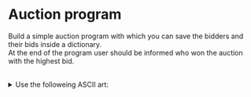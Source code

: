 # Auction program

Build a simple auction program with which you can save the bidders and their bids inside a dictionary.<br>
At the end of the program user should be informed who won the auction with the highest bid.
<br>
<br>


<details><summary>Use the followeing ASCII art:</summary>
  
```python
 
                         ___________
                         \         /
                          )_______(
                          |"""""""|_.-._,.---------.,_.-._
                          |       | | |               | | ''-.
                          |       |_| |_             _| |_..-'
                          |_______| '-' `'---------'` '-'
                          )"""""""(
                         /_________\\
                       .-------------.
                      /_______________\\
  
```

</details>

